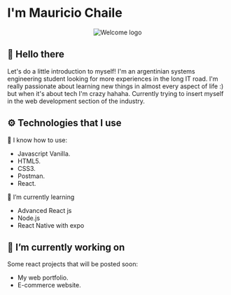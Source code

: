 
# I'm **Mauricio Chaile**

<picture>
 <center>
   <source media="(prefers-color-scheme: dark)" srcset="https://www.freepnglogos.com/uploads/welcome-png/classic-red-welcome-banner-transparent-png-stickpng-26.png">
   <source media="(prefers-color-scheme: light)" srcset="https://www.freepnglogos.com/uploads/welcome-png/classic-red-welcome-banner-transparent-png-stickpng-26.png">
   <img alt="Welcome logo" src="https://www.freepnglogos.com/uploads/welcome-png/classic-red-welcome-banner-transparent-png-stickpng-26.png">
 </center>
</picture>

## 👋 Hello there 
Let's do a little introduction to myself!
I'm an argentinian systems engineering student looking for more experiences in the long IT road. 
I'm really passionate about learning new things in almost every aspect of life :) but when it's about tech I'm crazy hahaha.
Currently trying to insert myself in the web development section of the industry. 




## ⚙ Technologies that I use 
🧠 I know how to use:
+ Javascript Vanilla.
+ HTML5.
+ CSS3.
+ Postman.
+ React.

🌱 I’m currently learning
- Advanced React js
- Node.js
- React Native with expo

## 🔭 I’m currently working on
Some react projects that will be posted soon:
* My web portfolio.
* E-commerce website.


<!--
**MauriJC/MauriJC** is a ✨ _special_ ✨ repository because its `README.md` (this file) appears on your GitHub profile.

Here are some ideas to get you started:

- 🔭 I’m currently working on ...
 ...
- 👯 I’m looking to collaborate on ...
- 🤔 I’m looking for help with ...
- 💬 Ask me about ...
- 📫 How to reach me: ...
- 😄 Pronouns: ...
- ⚡ Fun fact: ...
-->
